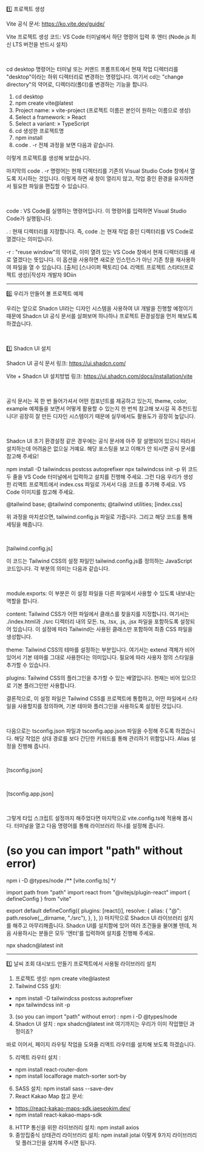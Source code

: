 1️⃣ 프로젝트 생성

Vite 공식 문서: https://ko.vite.dev/guide/

Vite 프로젝트 생성 코드: VS Code 터미널에서 하단 명령어 입력 후 엔터 (Node.js 최신 LTS 버전을 반드시 설치)

​

cd desktop 명령어는 터미널 또는 커맨드 프롬프트에서 현재 작업 디렉터리를 "desktop"이라는 하위 디렉터리로 변경하는 명령입니다. 여기서 cd는 "change directory"의 약어로, 디렉터리(폴더)를 변경하는 기능을 합니다.

1. cd desktop
2. npm create vite@latest
3. Project name: » vite-project (프로젝트 이름은 본인이 원하는 이름으로 생성)
4. Select a framework: » React
5. Select a variant: » TypeScript
6. cd 생성한 프로젝트명
7. npm install
8. code . -r
전체 과정을 보면 다음과 같습니다.


이렇게 프로젝트를 생성해 보았습니다.

마지막의 code . -r 명령어는 현재 디렉터리를 기존의 Visual Studio Code 창에서 열도록 지시하는 것입니다. 이렇게 하면 새 창이 열리지 않고, 작업 중인 환경을 유지하면서 필요한 파일을 편집할 수 있습니다.

​

code : VS Code를 실행하는 명령어입니다. 이 명령어를 입력하면 Visual Studio Code가 실행됩니다.

. : 현재 디렉터리를 지정합니다. 즉, code .는 현재 작업 중인 디렉터리를 VS Code로 열겠다는 의미입니다.

-r : "reuse window"의 약어로, 이미 열려 있는 VS Code 창에서 현재 디렉터리를 새로 열겠다는 뜻입니다. 이 옵션을 사용하면 새로운 인스턴스가 아닌 기존 창을 재사용하여 파일을 열 수 있습니다.
[출처] [스나이퍼 팩토리] 04. 리액트 프로젝트 스타터(프로젝트 생성)|작성자 개발자 9Diin

---------------------------

0️⃣ 우리가 만들어 볼 프로젝트 예제


우리는 앞으로 Shadcn UI라는 디자인 시스템을 사용하여 UI 개발을 진행할 예정이기 때문에 Shadcn UI 공식 문서를 살펴보며 하나하나 프로젝트 환경설정을 먼저 해보도록 하겠습니다.

​

1️⃣ Shadcn UI 설치

Shadcn UI 공식 문서 링크: https://ui.shadcn.com/

Vite + Shadcn UI 설치방법 링크: https://ui.shadcn.com/docs/installation/vite

​

공식 문서는 꼭 한 번 들어가셔서 어떤 컴포넌트를 제공하고 있는지, theme, color, example 예제들을 보면서 어떻게 활용할 수 있는지 한 번씩 참고해 보시길 꼭 추천드립니다! 굉장히 잘 만든 디자인 시스템이기 때문에 실무에서도 활용도가 굉장히 높답니다.

​

Shadcn UI 초기 환경설정 같은 경우에는 공식 문서에 아주 잘 설명되어 있으니 따라서 설치하는데 어려움은 없으실 거예요. 해당 포스팅을 보고 이해가 안 되시면 공식 문서를 참고해 주세요!

npm install -D tailwindcss postcss autoprefixer
npx tailwindcss init -p
위 코드 두 줄을 VS Code 터미널에서 입력하고 설치를 진행해 주세요. 그런 다음 우리가 생성한 리액트 프로젝트에서 index.css 파일로 가셔서 다음 코드를 추가해 주세요. VS Code 이미지를 참고해 주세요.

@tailwind base;
@tailwind components;
@tailwind utilities;
[index.css]


위 과정을 마치셨으면, tailwind.config.js 파일로 가줍니다. 그리고 해당 코드를 통해 세팅을 해줍니다.

​

[tailwind.config.js]


이 코드는 Tailwind CSS의 설정 파일인 tailwind.config.js를 정의하는 JavaScript 코드입니다. 각 부분의 의미는 다음과 같습니다.

​

module.exports: 이 부분은 이 설정 파일을 다른 파일에서 사용할 수 있도록 내보내는 역할을 합니다.

content: Tailwind CSS가 어떤 파일에서 클래스를 찾을지를 지정합니다. 여기서는 ./index.html과 ./src 디렉터리 내의 모든. ts, .tsx, .js, .jsx 파일을 포함하도록 설정되어 있습니다. 이 설정에 따라 Tailwind는 사용된 클래스만 포함하여 최종 CSS 파일을 생성합니다.

theme: Tailwind CSS의 테마를 설정하는 부분입니다. 여기서는 extend 객체가 비어 있어서 기본 테마를 그대로 사용한다는 의미입니다. 필요에 따라 사용자 정의 스타일을 추가할 수 있습니다.

plugins: Tailwind CSS의 플러그인을 추가할 수 있는 배열입니다. 현재는 비어 있으므로 기본 플러그인만 사용합니다.

결론적으로, 이 설정 파일은 Tailwind CSS를 프로젝트에 통합하고, 어떤 파일에서 스타일을 사용할지를 정의하며, 기본 테마와 플러그인을 사용하도록 설정된 것입니다.

​

다음으로는 tsconfig.json 파일과 tsconfig.app.json 파일을 수정해 주도록 하겠습니다. 해당 작업은 상대 경로를 보다 간단한 키워드를 통해 관리하기 위함입니다. Alias 설정을 진행해 줍니다.

​

[tsconfig.json]


​

[tsconfig.app.json]


​

그렇게 타입 스크립트 설정까지 해주었다면 마지막으로 vite.config.ts에 적용해 봅시다. 터미널을 열고 다음 명령어를 통해 라이브러리 하나를 설정해 줍니다.

# (so you can import "path" without error)
npm i -D @types/node
/** [vite.config.ts] */

import path from "path"
import react from "@vitejs/plugin-react"
import { defineConfig } from "vite"

export default defineConfig({
  plugins: [react()],
  resolve: {
    alias: {
      "@": path.resolve(__dirname, "./src"),
    },
  },
})
마지막으로 Shadcn UI 라이브러리 설치를 해주고 마무리해줍니다. Shadcn UI를 설치함에 있어 여러 조건들을 물어볼 텐데, 처음 사용하시는 분들은 모두 '엔터'를 입력하여 설치를 진행해 주세요.

npx shadcn@latest init
​ 

------------


1️⃣ 날씨 조회 대시보드 만들기 프로젝트에서 사용될 라이브러리 설치

1. 프로젝트 생성: npm create vite@lastest
2. Tailwind CSS 설치:
- npm install -D tailwindcss postcss autoprefixer
- npx tailwindcss init -p
3. (so you can import "path" without error) : npm i -D @types/node
4. Shadcn UI 설치 : npx shadcn@latest init
여기까지는 우리가 이미 작업했던 과정이죠?

바로 이어서, 페이지 라우팅 작업을 도와줄 리액트 라우터를 설치해 보도록 하겠습니다.

5. 리액트 라우터 설치 :
- npm install react-router-dom
- npm install localforage match-sorter sort-by
6. SASS 설치: npm install sass --save-dev
7. React Kakao Map 참고 문서:
- https://react-kakao-maps-sdk.jaeseokim.dev/
- npm install react-kakao-maps-sdk
8. HTTP 통신을 위한 라이브러리 설치: npm install axios
9. 중앙집중식 상태관리 라이브러리 설치: npm install jotai
이렇게 9가지 라이브러리 및 플러그인을 설치해 주시면 됩니다.

​
